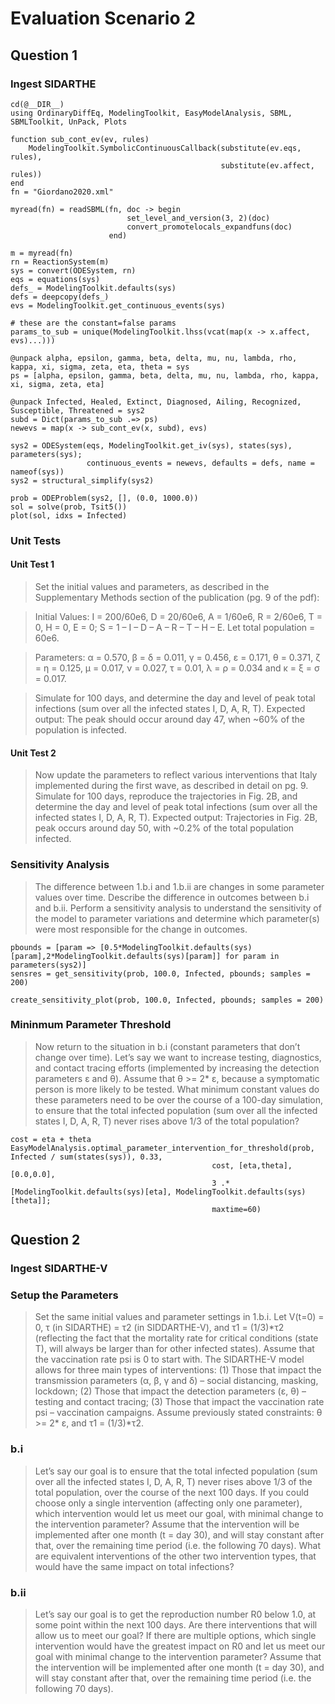 # Evaluation Scenario 2

## Question 1

### Ingest SIDARTHE

```@example scenario2
cd(@__DIR__)
using OrdinaryDiffEq, ModelingToolkit, EasyModelAnalysis, SBML, SBMLToolkit, UnPack, Plots

function sub_cont_ev(ev, rules)
    ModelingToolkit.SymbolicContinuousCallback(substitute(ev.eqs, rules),
                                               substitute(ev.affect, rules))
end
fn = "Giordano2020.xml"

myread(fn) = readSBML(fn, doc -> begin
                          set_level_and_version(3, 2)(doc)
                          convert_promotelocals_expandfuns(doc)
                      end)

m = myread(fn)
rn = ReactionSystem(m)
sys = convert(ODESystem, rn)
eqs = equations(sys)
defs_ = ModelingToolkit.defaults(sys)
defs = deepcopy(defs_)
evs = ModelingToolkit.get_continuous_events(sys)

# these are the constant=false params 
params_to_sub = unique(ModelingToolkit.lhss(vcat(map(x -> x.affect, evs)...)))

@unpack alpha, epsilon, gamma, beta, delta, mu, nu, lambda, rho, kappa, xi, sigma, zeta, eta, theta = sys
ps = [alpha, epsilon, gamma, beta, delta, mu, nu, lambda, rho, kappa, xi, sigma, zeta, eta]

@unpack Infected, Healed, Extinct, Diagnosed, Ailing, Recognized, Susceptible, Threatened = sys2
subd = Dict(params_to_sub .=> ps)
newevs = map(x -> sub_cont_ev(x, subd), evs)

sys2 = ODESystem(eqs, ModelingToolkit.get_iv(sys), states(sys), parameters(sys);
                 continuous_events = newevs, defaults = defs, name = nameof(sys))
sys2 = structural_simplify(sys2)
```

```@example scenario2
prob = ODEProblem(sys2, [], (0.0, 1000.0))
sol = solve(prob, Tsit5())
plot(sol, idxs = Infected)
```

### Unit Tests

#### Unit Test 1

> Set the initial values and parameters, as described in the Supplementary Methods section of the publication (pg. 9 of the pdf): 

> Initial Values: I = 200/60e6, D = 20/60e6, A = 1/60e6, R = 2/60e6, T = 0, H = 0, E = 0; S = 1 – I – D – A – R – T – H – E. Let total population = 60e6.

> Parameters: α = 0.570, β = δ = 0.011, γ = 0.456, ε = 0.171, θ = 0.371, ζ = η = 0.125, μ = 0.017, ν = 0.027, τ = 0.01, λ = ρ = 0.034 and κ = ξ = σ = 0.017.

> Simulate for 100 days, and determine the day and level of peak total infections (sum over all the infected states I, D, A, R, T). Expected output: The peak should occur around day 47, when ~60% of the population is infected.

#### Unit Test 2

> Now update the parameters to reflect various interventions that Italy implemented during the first wave, as described in detail on pg. 9.  Simulate for 100 days, reproduce the trajectories in Fig. 2B, and determine the day and level of peak total infections (sum over all the infected states I, D, A, R, T). Expected output: Trajectories in Fig. 2B, peak occurs around day 50, with ~0.2% of the total population infected.

### Sensitivity Analysis

> The difference between 1.b.i and 1.b.ii are changes in some parameter values over time. Describe the difference in outcomes between b.i and b.ii. Perform a sensitivity analysis to understand the sensitivity of the model to parameter variations and determine which parameter(s) were most responsible for the change in outcomes. 

```@example scenario2
pbounds = [param => [0.5*ModelingToolkit.defaults(sys)[param],2*ModelingToolkit.defaults(sys)[param]] for param in parameters(sys2)]
sensres = get_sensitivity(prob, 100.0, Infected, pbounds; samples = 200)
```

```@example scenario2
create_sensitivity_plot(prob, 100.0, Infected, pbounds; samples = 200)
```

### Mininmum Parameter Threshold

> Now return to the situation in b.i (constant parameters that don’t change over time). Let’s say we want to increase testing, diagnostics, and contact tracing efforts (implemented by increasing the detection parameters ε and θ). Assume that θ >= 2* ε, because a symptomatic person is more likely to be tested. What minimum constant values do these parameters need to be over the course of a 100-day simulation, to ensure that the total infected population (sum over all the infected states I, D, A, R, T) never rises above 1/3 of the total population?

```@example scenario2
cost = eta + theta
EasyModelAnalysis.optimal_parameter_intervention_for_threshold(prob, Infected / sum(states(sys)), 0.33, 
                                             cost, [eta,theta], [0.0,0.0], 
                                             3 .* [ModelingToolkit.defaults(sys)[eta], ModelingToolkit.defaults(sys)[theta]]; 
                                             maxtime=60)
```

## Question 2

### Ingest SIDARTHE-V

### Setup the Parameters

> Set the same initial values and parameter settings in 1.b.i. Let V(t=0) = 0, τ (in SIDARTHE) = τ2 (in SIDDARTHE-V), and τ1 = (1/3)\*τ2 (reflecting the fact that the mortality rate for critical conditions (state T), will always be larger than for other infected states). Assume that the vaccination rate psi is 0 to start with. The SIDARTHE-V model allows for three main types of interventions: (1) Those that impact the transmission parameters (α, β, γ and δ) – social distancing, masking, lockdown; (2) Those that impact the detection parameters (ε, θ) – testing and contact tracing; (3) Those that impact the vaccination rate psi – vaccination campaigns. Assume previously stated constraints: θ >= 2* ε, and τ1 = (1/3)*τ2.

### b.i

> Let’s say our goal is to ensure that the total infected population (sum over all the infected states I, D, A, R, T) never rises above 1/3 of the total population, over the course of the next 100 days. If you could choose only a single intervention (affecting only one parameter), which intervention would let us meet our goal, with minimal change to the intervention parameter? Assume that the intervention will be implemented after one month (t = day 30), and will stay constant after that, over the remaining time period (i.e. the following 70 days). What are equivalent interventions of the other two intervention types, that would have the same impact on total infections?

### b.ii

> Let’s say our goal is to get the reproduction number R0 below 1.0, at some point within the next 100 days. Are there interventions that will allow us to meet our goal? If there are multiple options, which single intervention would have the greatest impact on R0 and let us meet our goal with minimal change to the intervention parameter? Assume that the intervention will be implemented after one month (t = day 30), and will stay constant after that, over the remaining time period (i.e. the following 70 days).